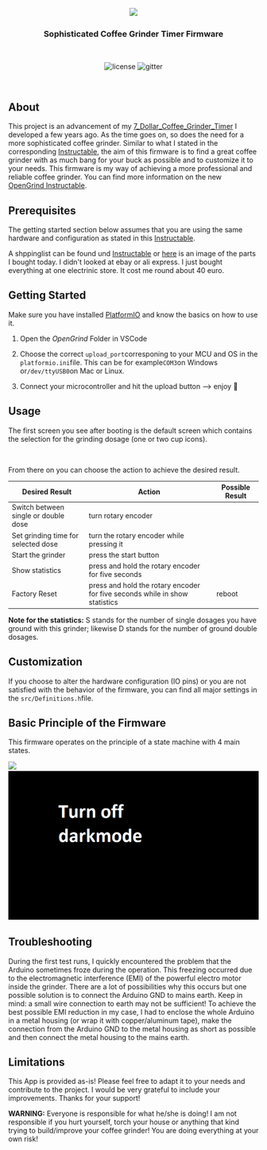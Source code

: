 <p align="center">
  <img width="300" src="assets/logo.png">
  <h3 align="center">Sophisticated Coffee Grinder Timer Firmware</h3></br>
  <p align="center">
    <img alt="license" src="https://img.shields.io/badge/license-GPL-blue">
  <img alt="gitter" src="https://img.shields.io/badge/language-C/C++-blue">
  </p>
</p>
<br>

## About

This project is an advancement of my [7_Dollar_Coffee_Grinder_Timer](https://github.com/GatCode/7_Dollar_Coffee_Grinder_Timer) I developed a few years ago. As the time goes on, so does the need for a more sophisticated coffee grinder. Similar to what I stated in the corresponding [Instructable](https://www.instructables.com/id/The-7-Coffee-Grinder-Timer/), the aim of this firmware is to find a great coffee grinder with as much bang for your buck as possible and to customize it to your needs. This firmware is my way of achieving a more professional and reliable coffee grinder. You can find more information on the new [OpenGrind Instructable](https://www.instructables.com/The-14-Sophisticated-Coffee-Grinder-Timer/).



## Prerequisites

The getting started section below assumes that you are using the same hardware and configuration as stated in this [Instructable](https://www.instructables.com/The-14-Sophisticated-Coffee-Grinder-Timer/).

A shppinglist can be found und [Instructable](https://www.instructables.com/The-14-Sophisticated-Coffee-Grinder-Timer/) or [here]( https://github.com/Steffeeeen1234/OpenGrind/blob/master/assets/Shppinglist.png) is an image of the parts I bought today. I didn't looked at ebay or ali express. I just bought everything at one electrinic store. It cost me round about 40 euro.


## Getting Started

Make sure you have installed [PlatformIO](https://platformio.org/platformio-ide) and know the basics on how to use it.

1. Open the *OpenGrind* Folder in VSCode

2. Choose the correct `upload_port`corresponing to your MCU and OS in the `platformio.ini`file. This can be for example`COM3`on Windows or`/dev/ttyUSB0`on Mac or Linux.

3. Connect your microcontroller and hit the upload button --> enjoy 🎉



## Usage

The first screen you see after booting is the default screen which contains the selection for the grinding dosage (one or two cup icons).

<img title="" src="assets/singleCup.jpg" alt="" width="211"> <img title="" src="assets/doubleCup.jpg" alt="" width="211">

From there on you can choose the action to achieve the desired result.

| Desired Result                       | Action                                                                      | Possible Result                                              |
| ------------------------------------ | --------------------------------------------------------------------------- | ------------------------------------------------------------ |
| Switch between single or double dose | turn rotary encoder                                                         | <img title="" src="assets/doubleCup.jpg" alt="" width="211"> |
| Set grinding time for selected dose  | turn the rotary encoder while pressing it                                   | <img title="" src="assets/time.jpg" alt="" width="211">      |
| Start the grinder                    | press the start button                                                      | <img title="" src="assets/time.jpg" alt="" width="211">      |
| Show statistics                      | press and hold the rotary encoder for five seconds                          | <img title="" src="assets/stats.jpg" alt="" width="211">     |
| Factory Reset                        | press and hold the rotary encoder for five seconds while in show statistics | reboot                                                       |

**Note for the statistics:** S stands for the number of single dosages you have ground with this grinder; likewise D stands for the number of ground double dosages.



## Customization

If you choose to alter the hardware configuration (IO pins) or you are not satisfied with the behavior of the firmware, you can find all major settings in the `src/Definitions.h`file.



## Basic Principle of the Firmware

This firmware operates on the principle of a state machine with 4 main states.



![](assets/states.png#gh-dark-mode-only)
![](assets/turnoffdarkmode.png#gh-light-mode-only)



## Troubleshooting

During the first test runs, I quickly encountered the problem that the Arduino sometimes froze during the operation. This freezing occurred due to the electromagnetic interference (EMI) of the powerful electro motor inside the grinder. There are a lot of possibilities why this occurs but one possible solution is to connect the Arduino GND to mains earth. Keep in mind: a small wire connection to earth may not be sufficient! To achieve the best possible EMI reduction in my case, I had to enclose the whole Arduino in a metal housing (or wrap it with copper/aluminum tape), make the connection from the Arduino GND to the metal housing as short as possible and then connect the metal housing to the mains earth.



## Limitations

This App is provided as-is!
Please feel free to adapt it to your needs and contribute to the project. I would be very grateful to include your improvements. Thanks for your support!




**WARNING:** Everyone is responsible for what he/she is doing! I am not responsible if you hurt yourself, torch your house or anything that kind trying to build/improve your coffee grinder! You are doing everything at your own risk!
